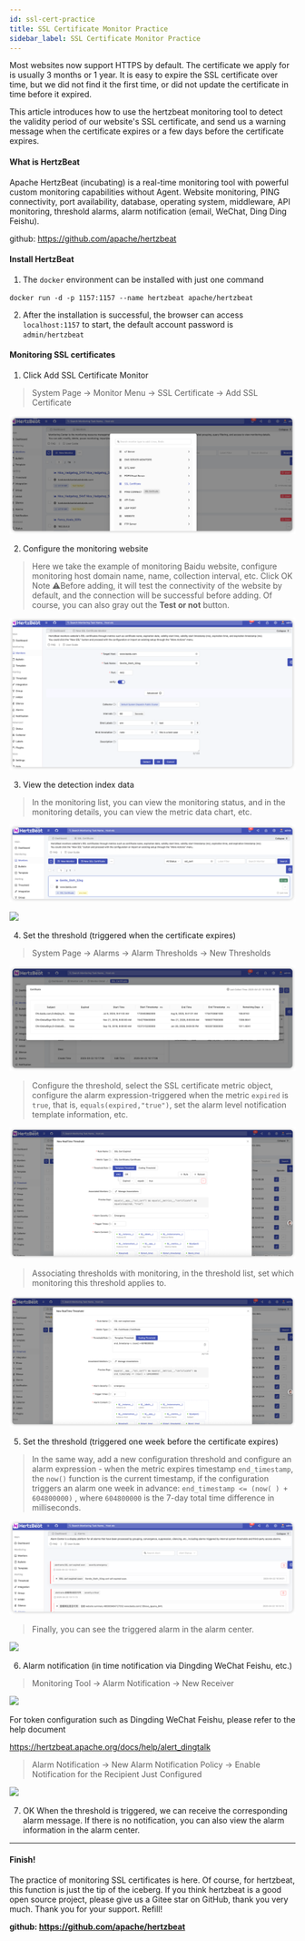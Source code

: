 ```yaml
---
id: ssl-cert-practice  
title: SSL Certificate Monitor Practice      
sidebar_label: SSL Certificate Monitor Practice
---
```


Most websites now support HTTPS by default. The certificate we apply for is usually 3 months or 1 year. It is easy to expire the SSL certificate over time, but we did not find it the first time, or did not update the certificate in time before it expired.

This article introduces how to use the hertzbeat monitoring tool to detect the validity period of our website's SSL certificate, and send us a warning message when the certificate expires or a few days before the certificate expires.

#### What is HertzBeat

Apache HertzBeat (incubating) is a real-time monitoring tool with powerful custom monitoring capabilities without Agent. Website monitoring, PING connectivity, port availability, database, operating system, middleware, API monitoring, threshold alarms, alarm notification (email, WeChat, Ding Ding Feishu).

github: https://github.com/apache/hertzbeat

#### Install HertzBeat

1. The `docker` environment can be installed with just one command

`docker run -d -p 1157:1157 --name hertzbeat apache/hertzbeat`

2. After the installation is successful, the browser can access `localhost:1157` to start, the default account password is `admin/hertzbeat`

#### Monitoring SSL certificates

1. Click Add SSL Certificate Monitor

> System Page -> Monitor Menu -> SSL Certificate -> Add SSL Certificate

![](/img/docs/start/ssl_1.png)

2. Configure the monitoring website

> Here we take the example of monitoring Baidu website, configure monitoring host domain name, name, collection interval, etc.
> Click OK Note ⚠️Before adding, it will test the connectivity of the website by default, and the connection will be successful before adding. Of course, you can also gray out the **Test or not** button.

![](/img/docs/start/ssl_2.png)

3. View the detection index data

> In the monitoring list, you can view the monitoring status, and in the monitoring details, you can view the metric data chart, etc.

![](/img/docs/start/ssl_3.png)

![](/img/docs/start/ssl_11.png)

4. Set the threshold (triggered when the certificate expires)

> System Page -> Alarms -> Alarm Thresholds -> New Thresholds

![](/img/docs/start/ssl_4.png)

> Configure the threshold, select the SSL certificate metric object, configure the alarm expression-triggered when the metric `expired` is `true`, that is, `equals(expired,"true")`, set the alarm level notification template information, etc.

![](/img/docs/start/ssl_5.png)

> Associating thresholds with monitoring, in the threshold list, set which monitoring this threshold applies to.

![](/img/docs/start/ssl_6.png)

5. Set the threshold (triggered one week before the certificate expires)

> In the same way, add a new configuration threshold and configure an alarm expression - when the metric expires timestamp `end_timestamp`, the `now()` function is the current timestamp, if the configuration triggers an alarm one week in advance: `end_timestamp <= (now( ) + 604800000)` , where `604800000` is the 7-day total time difference in milliseconds.

![](/img/docs/start/ssl_7.png)

> Finally, you can see the triggered alarm in the alarm center.

![](/img/docs/start/ssl_8.png)

6. Alarm notification (in time notification via Dingding WeChat Feishu, etc.)

> Monitoring Tool -> Alarm Notification -> New Receiver

![](/img/docs/start/ssl_10.png)

For token configuration such as Dingding WeChat Feishu, please refer to the help document

https://hertzbeat.apache.org/docs/help/alert_dingtalk

> Alarm Notification -> New Alarm Notification Policy -> Enable Notification for the Recipient Just Configured

![](/img/docs/start/ssl_11.png)

7. OK When the threshold is triggered, we can receive the corresponding alarm message. If there is no notification, you can also view the alarm information in the alarm center.

----

#### Finish!

The practice of monitoring SSL certificates is here. Of course, for hertzbeat, this function is just the tip of the iceberg. If you think hertzbeat is a good open source project, please give us a Gitee star on GitHub, thank you very much. Thank you for your support. Refill!

**github: https://github.com/apache/hertzbeat**
